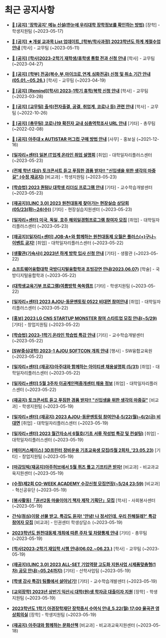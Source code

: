 # 최근 공지사항

* **[📌 [공지] &#x27;장학공지&#x27; 메뉴 신설(한눈에 우리대학 장학정보를 확인하는 방법)](http://ajou.ac.kr/kr/ajou/notice.do?mode=view&amp;articleNo=214764&amp;article.offset=0&amp;articleLimit=30)**
 [장학] - 학생지원팀 (~2023-05-17)

* **[📌 [공지] ★개설 교과목 List 업데이트_[학부/학사과정] 2023학년도 하계 계절수업 안내](http://ajou.ac.kr/kr/ajou/notice.do?mode=view&amp;articleNo=214493&amp;article.offset=0&amp;articleLimit=30)**
 [학사] - 교무팀 (~2023-05-11)

* **[📌 [공지] [학사]2023-2학기 재학생/휴학생 통합 전과 신청 안내](http://ajou.ac.kr/kr/ajou/notice.do?mode=view&amp;articleNo=214014&amp;article.offset=0&amp;articleLimit=30)**
 [학사] - 교무팀 (~2023-04-27)

* **[📌 [공지] [학부] 전공(복수,부,마이크로,연계,심화전공) 신청 및 취소 기간 안내 (05.01.~05.26.)](http://ajou.ac.kr/kr/ajou/notice.do?mode=view&amp;articleNo=213679&amp;article.offset=0&amp;articleLimit=30)**
 [학사] - 교무팀 (~2023-04-19)

* **[📌 [공지] [Remind][학사] 2023-1학기 휴학/복학 신청 안내](http://ajou.ac.kr/kr/ajou/notice.do?mode=view&amp;articleNo=212711&amp;article.offset=0&amp;articleLimit=30)**
 [학사] - 교무팀 (~2023-03-28)

* **[📌 [공지] [교무팀] 출석(전자출결, 공결, 취업계, 코로나 등) 관련 안내](http://ajou.ac.kr/kr/ajou/notice.do?mode=view&amp;articleNo=205552&amp;article.offset=0&amp;articleLimit=30)**
 [학사] - 교무팀 (~2022-10-26)

* **[📌 [공지] [총무팀] 코로나19 확진자 교내 심층역학조사 URL 안내](http://ajou.ac.kr/kr/ajou/notice.do?mode=view&amp;articleNo=180493&amp;article.offset=0&amp;articleLimit=30)**
 [기타] - 총무팀 (~2022-02-08)

* **[📌 [공지] 아주대 x AUTISTAR 머그컵 구매 방법 안내](http://ajou.ac.kr/kr/ajou/notice.do?mode=view&amp;articleNo=147976&amp;article.offset=0&amp;articleLimit=30)**
 [사무] - 홍보실 (~2021-12-16)

* **[[일자리+센터] 일본 IT업계 온라인 취업 설명회](http://ajou.ac.kr/kr/ajou/notice.do?mode=view&amp;articleNo=215024&amp;article.offset=0&amp;articleLimit=30)**
 [취업] - 대학일자리플러스센터 (~2023-05-23)

* **[(전체 학년 대상) 토크콘서트 듣고 푸짐한 경품 받자‼ &quot;신입생을 위한 생각의 마중길&quot; (수정 재공지)](http://ajou.ac.kr/kr/ajou/notice.do?mode=view&amp;articleNo=215023&amp;article.offset=0&amp;articleLimit=30)**
 [비교과] - 학생지원팀 (~2023-05-23)

* **[[학습법] 2023 퀀텀U 대학생 리더십 프로그램 안내](http://ajou.ac.kr/kr/ajou/notice.do?mode=view&amp;articleNo=215022&amp;article.offset=0&amp;articleLimit=30)**
 [기타] - 교수학습개발센터 (~2023-05-23)

* **[[재공지][LINC 3.0] 2023 원천대동제 찾아가는 현장실습 상담회(05/23(화)~24(수))](http://ajou.ac.kr/kr/ajou/notice.do?mode=view&amp;articleNo=215017&amp;article.offset=0&amp;articleLimit=30)**
 [기타] - 현장실습지원센터 (~2023-05-23)

* **[[일자리+센터] 미국, 독일, 호주 해외일경험프로그램 참여자 모집](http://ajou.ac.kr/kr/ajou/notice.do?mode=view&amp;articleNo=215010&amp;article.offset=0&amp;articleLimit=30)**
 [취업] - 대학일자리플러스센터 (~2023-05-23)

* **[[재공지][일자리+센터] JOB-A+와 함께하는 원천대동제 오월은 플러스(+)구나~ 이벤트 공지!](http://ajou.ac.kr/kr/ajou/notice.do?mode=view&amp;articleNo=215005&amp;article.offset=0&amp;articleLimit=30)**
 [취업] - 대학일자리플러스센터 (~2023-05-22)

* **[[생활관(기숙사)] 2023년 하계 방학 입사 신청 안내](http://ajou.ac.kr/kr/ajou/notice.do?mode=view&amp;articleNo=215004&amp;article.offset=0&amp;articleLimit=30)**
 [기타] - 생활관 (~2023-05-22)

* **[소프트웨어융합대학 국방디지털융합학과 초빙강연 안내(2023.06.07)](http://ajou.ac.kr/kr/ajou/notice.do?mode=view&amp;articleNo=215003&amp;article.offset=0&amp;articleLimit=30)**
 [학술] - 국방디지털융합학과 (~2023-05-22)

* **[(대학생교육기부 프로그램)여름방학 쏙쏙캠프](http://ajou.ac.kr/kr/ajou/notice.do?mode=view&amp;articleNo=214982&amp;article.offset=0&amp;articleLimit=30)**
 [기타] - 학생지원팀 (~2023-05-22)

* **[[일자리+센터] 2023 AJOU-동문멘토링 0522 비대면 참여안내](http://ajou.ac.kr/kr/ajou/notice.do?mode=view&amp;articleNo=214977&amp;article.offset=0&amp;articleLimit=30)**
 [취업] - 대학일자리플러스센터 (~2023-05-22)

* **[[홍보] 2023 LG CNS STARTUP MONSTER 참여 스타트업 모집 안내(~5/29)](http://ajou.ac.kr/kr/ajou/notice.do?mode=view&amp;articleNo=214971&amp;article.offset=0&amp;articleLimit=30)**
 [기타] - 창업지원팀 (~2023-05-22)

* **[[학습법] 2023-1학기 온라인 학습법 특강 안내](http://ajou.ac.kr/kr/ajou/notice.do?mode=view&amp;articleNo=214967&amp;article.offset=0&amp;articleLimit=30)**
 [기타] - 교수학습개발센터 (~2023-05-22)

* **[[SW중심대학] 2023-1 AJOU SOFTCON 개최 안내](http://ajou.ac.kr/kr/ajou/notice.do?mode=view&amp;articleNo=214958&amp;article.offset=0&amp;articleLimit=30)**
 [행사] - SW융합교육원 (~2023-05-22)

* **[[일자리+센터] (재공지)아주대와 함께하는 아이티센 채용설명회 (5/31)](http://ajou.ac.kr/kr/ajou/notice.do?mode=view&amp;articleNo=214956&amp;article.offset=0&amp;articleLimit=30)**
 [취업] - 대학일자리플러스센터 (~2023-05-22)

* **[[일자리+센터] 5월 3주차 이공계인력중개센터 채용 정보](http://ajou.ac.kr/kr/ajou/notice.do?mode=view&amp;articleNo=214954&amp;article.offset=0&amp;articleLimit=30)**
 [취업] - 대학일자리플러스센터 (~2023-05-22)

* **[(재공지) 토크콘서트 듣고 푸짐한 경품 받자‼ &quot;신입생을 위한 생각의 마중길&quot;](http://ajou.ac.kr/kr/ajou/notice.do?mode=view&amp;articleNo=214943&amp;article.offset=0&amp;articleLimit=30)**
 [비교과] - 학생지원팀 (~2023-05-19)

* **[[일자리+센터] (재공지) 2023 AJOU-동문멘토링 참여안내-5/22(월)~6/2(금) 비대면](http://ajou.ac.kr/kr/ajou/notice.do?mode=view&amp;articleNo=214942&amp;article.offset=0&amp;articleLimit=30)**
 [취업] - 대학일자리플러스센터 (~2023-05-19)

* **[[일자리+센터] 2023 월간자소서 6월호(기초 서류 작성법 특강 및 컨설팅)](http://ajou.ac.kr/kr/ajou/notice.do?mode=view&amp;articleNo=214941&amp;article.offset=0&amp;articleLimit=30)**
 [취업] - 대학일자리플러스센터 (~2023-05-19)

* **[[메이커스페이스] 3D프린터 장비운용 기초교육생 모집(5월 2회차_&#x27;23.05.23)](http://ajou.ac.kr/kr/ajou/notice.do?mode=view&amp;articleNo=214940&amp;article.offset=0&amp;articleLimit=30)**
 [기타] - 창업지원팀 (~2023-05-19)

* **[[마감임박/재공지]아주허브에서 5월 퀴즈 풀고 기프티콘 받자!](http://ajou.ac.kr/kr/ajou/notice.do?mode=view&amp;articleNo=214939&amp;article.offset=0&amp;articleLimit=30)**
 [비교과] - 비교과교육지원센터 (~2023-05-19)

* **[(수정)제2회 CO-WEEK ACADEMY 수강신청 모집연장(~5/24 23:59)](http://ajou.ac.kr/kr/ajou/notice.do?mode=view&amp;articleNo=214937&amp;article.offset=0&amp;articleLimit=30)**
 [비교과] - 혁신공유단 (~2023-05-19)

* **[[봉사활동]「권선2동 마을이야기 책자 제작 기획단」모집](http://ajou.ac.kr/kr/ajou/notice.do?mode=view&amp;articleNo=214936&amp;article.offset=0&amp;articleLimit=30)**
 [학사] - 사회봉사센터 (~2023-05-19)

* **[간식(점심)이랑 선물 받고, 특강도 듣자! &#x27;안녕! 나 정서인데, 우리 친해질래?&#x27; 특강 참여자 모집](http://ajou.ac.kr/kr/ajou/notice.do?mode=view&amp;articleNo=214935&amp;article.offset=0&amp;articleLimit=30)**
 [비교과] - 인권센터 학생상담소 (~2023-05-19)

* **[2023학년도 원천대동제 개최에 따른 주차 및 차량통제 안내](http://ajou.ac.kr/kr/ajou/notice.do?mode=view&amp;articleNo=214933&amp;article.offset=0&amp;articleLimit=30)**
 [기타] - 총무팀 (~2023-05-19)

* **[[학사]2023-2학기 재입학 시행 안내(06.02.~06.23.)](http://ajou.ac.kr/kr/ajou/notice.do?mode=view&amp;articleNo=214928&amp;article.offset=0&amp;articleLimit=30)**
 [학사] - 교무팀 (~2023-05-19)

* **[(재공지)[LINC 3.0] 2023 ALL-SET 기업역량 고도화 지원사업 시제품맞춤형(1차) 공모 안내(~05.24까지)](http://ajou.ac.kr/kr/ajou/notice.do?mode=view&amp;articleNo=214925&amp;article.offset=0&amp;articleLimit=30)**
 [기타] - 산학사업팀 (~2023-05-19)

* **[[학생 강사 특강] 팀플에서 살아남기!](http://ajou.ac.kr/kr/ajou/notice.do?mode=view&amp;articleNo=214916&amp;article.offset=0&amp;articleLimit=30)**
 [기타] - 교수학습개발센터 (~2023-05-19)

* **[[교외장학] 2023년 상반기 익산시 대학(원)생 학자금 대출이자 지원](http://ajou.ac.kr/kr/ajou/notice.do?mode=view&amp;articleNo=214913&amp;article.offset=0&amp;articleLimit=30)**
 [장학] - 학생지원팀 (~2023-05-19)

* **[2023학년도 1학기 아경장학재단 장학증서 수여식 안내_5.22(월) 17:00 율곡관 영상회의실](http://ajou.ac.kr/kr/ajou/notice.do?mode=view&amp;articleNo=214909&amp;article.offset=0&amp;articleLimit=30)**
 [장학] - 학생지원팀 (~2023-05-19)

* **[(재공지) 아주대와 함께하는 문화산책](http://ajou.ac.kr/kr/ajou/notice.do?mode=view&amp;articleNo=214898&amp;article.offset=0&amp;articleLimit=30)**
 [비교과] - 비교과교육지원센터 (~2023-05-18)
